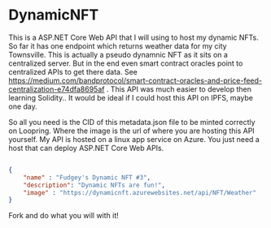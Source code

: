 # DynamicNFT
This is a ASP.NET Core Web API that I will using to host my dynamic NFTs. So far it has one endpoint which returns weather data for my city Townsville. This is actually a pseudo dynamnic NFT as it sits on a centralized server. But in the end even smart contract oracles point to centralized APIs to get there data. See https://medium.com/bandprotocol/smart-contract-oracles-and-price-feed-centralization-e74dfa8695af . This API was much easier to develop then learning Solidity.. It would be ideal if I could host this API on IPFS, maybe one day.

So all you need is the CID of this metadata.json file to be minted correctly on Loopring. Where the image is the url of where you are hosting this API yourself. My API is hosted on a linux app service on Azure. You just need a host that can deploy ASP.NET Core Web APIs.

```json

{
	"name" : "Fudgey's Dynamic NFT #3",
	"description": "Dynamic NFTs are fun!",
	"image" : "https://dynamicnft.azurewebsites.net/api/NFT/Weather"
}
```

Fork and do what you will with it!
